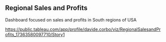 ## Regional Sales and Profits

Dashboard focused on sales and profits in South regions of USA

https://public.tableau.com/app/profile/davide.corbo/viz/RegionalSalesandProfits_17363580097710/Story1

